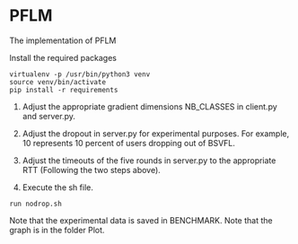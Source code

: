 # PFLM

The implementation of PFLM


Install the required packages
```
virtualenv -p /usr/bin/python3 venv
source venv/bin/activate
pip install -r requirements
```

1. Adjust the appropriate gradient dimensions NB_CLASSES in client.py and server.py.

2. Adjust the dropout in server.py for experimental purposes. For example, 10 represents 10 percent of users dropping out of BSVFL.

3. Adjust the timeouts of the five rounds in server.py to the appropriate RTT (Following the two steps above).

4. Execute the sh file.

```
run nodrop.sh
```

Note that the experimental data is saved in BENCHMARK.
Note that the graph is in the folder Plot.
